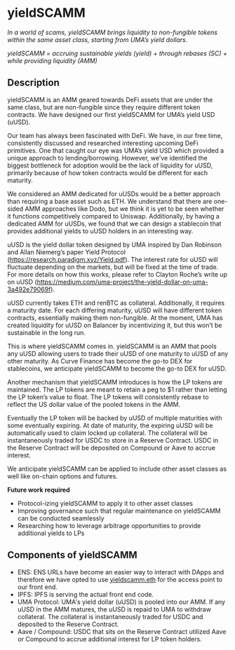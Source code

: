 # yieldSCAMM

*In a world of scams, yieldSCAMM brings liquidity to non-fungible tokens within the same asset class, starting from UMA’s yield dollars.*

*yieldSCAMM = accruing sustainable yields (yield) + through rebases (SC) + while providing liquidity (AMM)*

## Description

yieldSCAMM is an AMM geared towards DeFi assets that are under the same class, but are non-fungible since they require different token contracts. We have designed our first yieldSCAMM for UMA’s yield USD (uUSD).

Our team has always been fascinated with DeFi. We have, in our free time, consistently discussed and researched interesting upcoming DeFi primitives. One that caught our eye was UMA’s yield USD which provided a unique approach to lending/borrowing. However, we’ve identified the biggest bottleneck for adoption would be the lack of liquidity for uUSD, primarily because of how token contracts would be different for each maturity.

We considered an AMM dedicated for uUSDs would be a better approach than requiring a base asset such as ETH. We understand that there are one-sided AMM approaches like Dodo, but we think it is yet to be seen whether it functions competitively compared to Uniswap. Additionally, by having a dedicated AMM for uUSDs, we found that we can design a stablecoin that provides additional yields to uUSD holders in an interesting way.

uUSD is the yield dollar token designed by UMA inspired by Dan Robinson and Allan Niemerg’s paper Yield Protocol (https://research.paradigm.xyz/Yield.pdf). The interest rate for uUSD will fluctuate depending on the markets, but will be fixed at the time of trade. For more details on how this works, please refer to Clayton Roche’s write up on uUSD (https://medium.com/uma-project/the-yield-dollar-on-uma-3a492e79069f).

uUSD currently takes ETH and renBTC as collateral. Additionally, it requires a maturity date. For each differing maturity, uUSD will have different token contracts, essentially making them non-fungible. At the moment, UMA has created liquidity for uUSD on Balancer by incentivizing it, but this won’t be sustainable in the long run.

This is where yieldSCAMM comes in. yieldSCAMM is an AMM that pools any uUSD allowing users to trade their uUSD of one maturity to uUSD of any other maturity. As Curve Finance has become the go-to DEX for stablecoins, we anticipate yieldSCAMM to become the go-to DEX for uUSD. 

Another mechanism that yieldSCAMM introduces is how the LP tokens are maintained. The LP tokens are meant to retain a peg to $1 rather than letting the LP token’s value to float. The LP tokens will consistently rebase to reflect the US dollar value of the pooled tokens in the AMM.

Eventually the LP token will be backed by uUSD of multiple maturities with some eventually expiring. At date of maturity, the expiring uUSD will be automatically used to claim locked up collateral. The collateral will be instantaneously traded for USDC to store in a Reserve Contract. USDC in the Reserve Contract will be deposited on Compound or Aave to accrue interest.

We anticipate yieldSCAMM can be applied to include other asset classes as well like on-chain options and futures.

**Future work required**
* Protocol-izing yieldSCAMM to apply it to other asset classes
* Improving governance such that regular maintenance on yieldSCAMM can be conducted seamlessly
* Researching how to leverage arbitrage opportunities to provide additional yields to LPs

## Components of yieldSCAMM
* ENS: ENS URLs have become an easier way to interact with DApps and therefore we have opted to use [yieldscamm.eth](yieldscamm.eth) for the access point to our front end.
* IPFS: IPFS is serving the actual front end code.
* UMA Protocol: UMA's yield dollar (uUSD) is pooled into our AMM. If any uUSD in the AMM matures, the uUSD is repaid to UMA to withdraw collateral. The collateral is instantaneously traded for USDC and deposited to the Reserve Contract.
* Aave / Compound: USDC that sits on the Reserve Contract utilized Aave or Compound to accrue additional interest for LP token holders.

